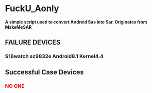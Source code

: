 # FuckU_Aonly
**A simple script used to convert Android Sas into Sar.
Originates from MakeMeSAR**

## FAILURE DEVICES
### **S16watch** sc9832e Android8.1 Kernel4.4

## Successful Case Devices
### <p><font color="red">NO ONE</font></p>